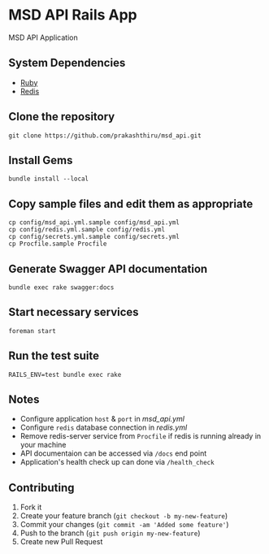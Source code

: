 # MSD API Rails App

MSD API Application

## System Dependencies

  * [Ruby](https://www.ruby-lang.org/en/)
  * [Redis](http://redis.io/)

## Clone the repository

```
git clone https://github.com/prakashthiru/msd_api.git
```

## Install Gems
```
bundle install --local
```

## Copy sample files and edit them as appropriate
```
cp config/msd_api.yml.sample config/msd_api.yml
cp config/redis.yml.sample config/redis.yml
cp config/secrets.yml.sample config/secrets.yml
cp Procfile.sample Procfile
```

## Generate Swagger API documentation
```
bundle exec rake swagger:docs
```

## Start necessary services

```
foreman start
```

## Run the test suite

```
RAILS_ENV=test bundle exec rake
```

## Notes

* Configure application `host` & `port` in *msd_api.yml*
* Configure `redis` database connection in *redis.yml*
* Remove redis-server service from `Procfile` if redis is running already in your machine
* API documentaion can be accessed via `/docs` end point
* Application's health check up can done via `/health_check`

## Contributing

1. Fork it
2. Create your feature branch (`git checkout -b my-new-feature`)
3. Commit your changes (`git commit -am 'Added some feature'`)
4. Push to the branch (`git push origin my-new-feature`)
5. Create new Pull Request